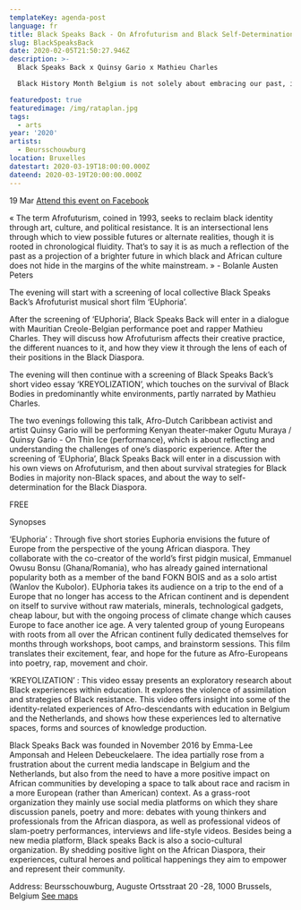 ```yaml
---
templateKey: agenda-post
language: fr
title: Black Speaks Back - On Afrofuturism and Black Self-Determination
slug: BlackSpeaksBack
date: 2020-02-05T21:50:27.946Z
description: >-
  Black Speaks Back x Quinsy Gario x Mathieu Charles

  Black History Month Belgium is not solely about embracing our past, it is also about examining our future and getting choose ourselves what our future will be in a process of survival, emancipation and self-determination. In this optic, Afrofuturism helps shape the individual and collective imaginaries of Black People, both on the African continent and across the Diaspora, in thinking, shaping and working towards that future.

featuredpost: true
featuredimage: /img/rataplan.jpg
tags:
  - arts
year: '2020'
artists:
  - Beursschouwburg
location: Bruxelles
datestart: 2020-03-19T18:00:00.000Z
dateend: 2020-03-19T20:00:00.000Z
---
```

19 Mar [Attend this event on Facebook](https://www.facebook.com/events/199935357908127/)


« The term Afrofuturism, coined in 1993, seeks to reclaim black identity through art, culture, and political resistance. It is an intersectional lens through which to view possible futures or alternate realities, though it is rooted in chronological fluidity. That’s to say it is as much a reflection of the past as a projection of a brighter future in which black and African culture does not hide in the margins of the white mainstream. » - Bolanle Austen Peters

The evening will start with a screening of local collective Black Speaks Back’s Afrofuturist musical short film ‘EUphoria’.

After the screening of ‘EUphoria’, Black Speaks Back will enter in a dialogue with Mauritian Creole-Belgian performance poet and rapper Mathieu Charles. They will discuss how Afrofuturism affects their creative practice, the different nuances to it, and how they view it through the lens of each of their positions in the Black Diaspora.

The evening will then continue with a screening of Black Speaks Back’s short video essay ‘KREYOLIZATION’, which touches on the survival of Black Bodies in predominantly white environments, partly narrated by Mathieu Charles.

The two evenings following this talk, Afro-Dutch Caribbean activist and artist Quinsy Gario will be performing Kenyan theater-maker Ogutu Muraya / Quinsy Gario - On Thin Ice (performance), which is about reflecting and understanding the challenges of one’s diasporic experience. After the screening of ‘EUphoria’, Black Speaks Back will enter in a discussion with his own views on Afrofuturism, and then about survival strategies for Black Bodies in majority non-Black spaces, and about the way to self-determination for the Black Diaspora.

FREE

Synopses

‘EUphoria’ : Through five short stories Euphoria envisions the future of Europe from the perspective of the young African diaspora. They collaborate with the co-creator of the world’s first pidgin musical, Emmanuel Owusu Bonsu (Ghana/Romania), who has already gained international popularity both as a member of the band FOKN BOIS and as a solo artist (Wanlov the Kubolor). EUphoria takes its audience on a trip to the end of a Europe that no longer has access to the African continent and is dependent on itself to survive without raw materials, minerals, technological gadgets, cheap labour, but with the ongoing process of climate change which causes Europe to face another ice age. A very talented group of young Europeans with roots from all over the African continent fully dedicated themselves for months through workshops, boot camps, and brainstorm sessions. This film translates their excitement, fear, and hope for the future as Afro-Europeans into poetry, rap, movement and choir.

‘KREYOLIZATION’ : This video essay presents an exploratory research about Black experiences within education. It explores the violence of assimilation and strategies of Black resistance. This video offers insight into some of the identity-related experiences of Afro-descendants with education in Belgium and the Netherlands, and shows how these experiences led to alternative spaces, forms and sources of knowledge production.

Black Speaks Back was founded in November 2016 by Emma-Lee Amponsah and Heleen Debeuckelaere. The idea partially rose from a frustration about the current media landscape in Belgium and the Netherlands, but also from the need to have a more positive impact on African communities by developing a space to talk about race and racism in a more European (rather than American) context.  As a grass-root organization they mainly use social media platforms on which they share discussion panels, poetry and more: debates with young thinkers and professionals from the African diaspora, as well as professional videos of slam-poetry performances, interviews and life-style videos. Besides being a new media platform, Black speaks Back is also a socio-cultural organization. By shedding positive light on the African Diaspora, their experiences, cultural heroes and political happenings they  aim to empower and represent their community.

Address: Beursschouwburg, Auguste Ortsstraat 20 -28, 1000 Brussels, Belgium [See maps](https://goo.gl/maps/DhBu8cak4gTzckgZA)
